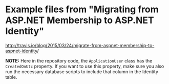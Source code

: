 # Example files from "Migrating from ASP.NET Membership to ASP.NET Identity"

http://travis.io/blog/2015/03/24/migrate-from-aspnet-membership-to-aspnet-identity/

**NOTE:** Here in the repository code, the `ApplicationUser` class has the `CreatedOnUtc` property. If you want to use this property, make sure you also run the necessary database scripts to include that column in the Identity table.
